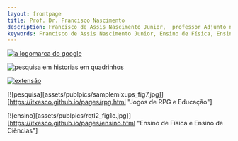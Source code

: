 ```yaml
---
layout: frontpage
title: Prof. Dr. Francisco Nascimento
description: Francisco de Assis Nascimento Junior,  professor Adjunto no Campus Sosígenes Costa da Universidade Federal do Sul da Bahia em Porto Seguro (BA), atuo na formação de professores; pesquisa as relações de identidade de gênero/étnico-raciais com a Ciência através de Histórias em Quadrinhos de Super-Heróis.
keywords: Francisco de Assis Nascimento Junior, Ensino de Física, Ensino de Ciências, histórias em quadrinhos, super-heróis, relações étnico-raciais,  comunidade de aprendizagem
---
```



[![a logomarca do google][quadrinhos]][pesquisa]

![pesquisa em historias em quadrinhos](http://itxesco.github.io/assets/publpics/iplotCorr.jpg)

[![extensão](https://itxesco.github.io/assets/publpics/iplotCorr.jpg)](https://itxesco.github.io/pages/oca.html)

[![pesquisa][assets/publpics/samplemixups_fig7.jpg]][https://itxesco.github.io/pages/rpg.html "Jogos de RPG e Educação"]  

[![ensino][assets/publpics/rqtl2_fig1c.jpg]][https://itxesco.github.io/pages/ensino.html "Ensino de Física e Ensino de Ciências"]

[quadrinhos]: http://itxesco.github.io/assets/publpics/iplotCorr.jpg
[pesquisa]: https://itxesco.github.io/pages/hq.html "Histórias em Quadrinhos de super-heróis e ensino de física e ensino de Ciências"


<!-- Meu comentário em HTML
<div class="navbar">
  <div class="navbar-inner">
      <ul class="nav">

                <li><a href="http://itxesco.github.io/pages/favoritos.html">favoritos</a></li>

      </ul>
  </div>
</div>
-->
